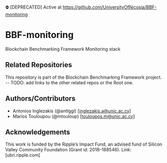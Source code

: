 :no_entry: [DEPRECATED] Active at https://github.com/UniversityOfNicosia/BBF-monitoring

# BBF-monitoring
Blockchain Benchmarking Framework Monitoring stack

## Related Repositories
This repository is part of the Blockchain Benchmarking Framework project.
-- TODO: add links to the other related repos or the Root one.



## Authors/Contributors
* Antonios Inglezakis (@antIggl) [inglezakis.a@unic.ac.cy]
* Marios Touloupou (@mtouloup) [touloupos.m@unic.ac.cy]

## Acknowledgements
This work is funded by the Ripple’s Impact Fund, an advised fund of Silicon Valley Community Foundation (Grant id: 2018–188546). Link: [ubri.ripple.com]
